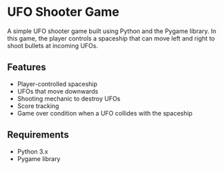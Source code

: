 # UFO Shooter Game

A simple UFO shooter game built using Python and the Pygame library. In this game, the player controls a spaceship that can move left and right to shoot bullets at incoming UFOs.

## Features

- Player-controlled spaceship
- UFOs that move downwards
- Shooting mechanic to destroy UFOs
- Score tracking
- Game over condition when a UFO collides with the spaceship

## Requirements

- Python 3.x
- Pygame library
